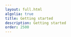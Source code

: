 ```yaml
---
layout: full.html
algolia: true
title: Getting started
description: Getting started
order: 2500
---
```

